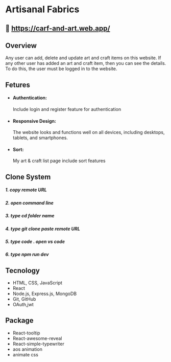 # Artisanal Fabrics

## 🔗 https://carf-and-art.web.app/
## Overview
Any user can add, delete and update art and craft items on this website. If any other user has added an art and craft item, then you can see the details. To do this, the user must be logged in to the website.

## Fetures 

- #### Authentication: 
  Include login and register feature for  authentication
- #### Responsive Design: 
  The  website looks and functions well on all devices, including desktops, tablets, and smartphones.
- #### Sort:
  My art & craft list page include sort features

## Clone System
##### 1. copy remote URL
##### 2. open command line
##### 3. type cd folder name
##### 4. type git clone paste remote URL
##### 5. type code . open vs code 
##### 6. type npm run dev 

## Tecnology
- HTML, CSS, JavaScript
- React
- Node.js, Express.js, MongoDB
- Git, GitHub
- OAuth,jwt
## Package 
- React-tooltip
- React-awesome-reveal
- React-simple-typewriter
- aos animation
- animate css
